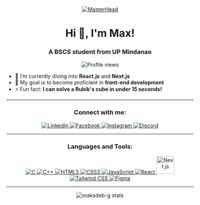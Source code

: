 <!-- Banner -->
<div align="center">
  <a href="https://maksdeb-g.to">
    <img src="https://i.giphy.com/media/v1.Y2lkPTc5MGI3NjExcTR2dThxN3llbTBodDdxczMxMnJ2eGJvcTRodDd3aWtlam50NDA3NCZlcD12MV9pbnRlcm5hbF9naWZfYnlfaWQmY3Q9Zw/FzX9xXLnJqX0E6IJtW/giphy.gif" alt="MasterHead" style="max-width: 100%; height: auto;" />
  </a>
</div>

<h1 align="center">Hi 👋, I'm Max!</h1>
<h3 align="center">A BSCS student from UP Mindanao</h3>

<p align="center">
  <img src="https://komarev.com/ghpvc/?username=maksdeb-g&label=Profile%20views&color=0e75b6&style=flat" alt="Profile views" />
</p>

- 🌱 I’m currently diving into **React.js** and **Next.js**
- 🎯 My goal is to become proficient in **front-end development**
- ⚡ Fun fact: **I can solve a Rubik's cube in under 15 seconds!**

---

<h3 align="center">Connect with me:</h3>
<p align="center">
  <a href="https://linkedin.com/in/maxwell-gazo" target="_blank">
    <img src="https://img.shields.io/badge/LinkedIn-0A66C2?style=for-the-badge&logo=linkedin&logoColor=white" alt="LinkedIn" />
  </a>
  <a href="https://facebook.com/maxwell.gazo" target="_blank">
    <img src="https://img.shields.io/badge/Facebook-1877F2?style=for-the-badge&logo=facebook&logoColor=white" alt="Facebook" />
  </a>
  <a href="https://instagram.com/mxdave_" target="_blank">
    <img src="https://img.shields.io/badge/Instagram-E4405F?style=for-the-badge&logo=instagram&logoColor=white" alt="Instagram" />
  </a>
  <a href="https://discord.gg/debu#7764" target="_blank">
    <img src="https://img.shields.io/badge/Discord-5865F2?style=for-the-badge&logo=discord&logoColor=white" alt="Discord" />
  </a>
</p>

---

<h3 align="center">Languages and Tools:</h3>
<p align="center">
  <a href="https://www.cprogramming.com/" target="_blank" rel="noreferrer">
    <img src="https://img.icons8.com/color/48/000000/c-programming.png" alt="C" />
  </a>
  <a href="https://www.w3schools.com/cpp/" target="_blank" rel="noreferrer">
    <img src="https://img.icons8.com/color/48/000000/c-plus-plus-logo.png" alt="C++" />
  </a>
  <a href="https://www.w3.org/html/" target="_blank" rel="noreferrer">
    <img src="https://img.icons8.com/color/48/000000/html-5--v1.png" alt="HTML5" />
  </a>
  <a href="https://www.w3schools.com/css/" target="_blank" rel="noreferrer">
    <img src="https://img.icons8.com/color/48/000000/css3.png" alt="CSS3" />
  </a>
  <a href="https://developer.mozilla.org/en-US/docs/Web/JavaScript" target="_blank" rel="noreferrer">
    <img src="https://img.icons8.com/color/48/000000/javascript--v1.png" alt="JavaScript" />
  </a>
  <a href="https://reactjs.org/" target="_blank" rel="noreferrer">
    <img src="https://img.icons8.com/color/48/000000/react-native.png" alt="React" />
  </a>
  <a href="https://nextjs.org/" target="_blank" rel="noreferrer">
    <img src="https://icons-for-free.com/iconfiles/png/512/nextjs-3521770.png" alt="Next.js" width="48" height="48" />
  </a>
  <a href="https://tailwindcss.com/" target="_blank" rel="noreferrer">
    <img src="https://img.icons8.com/color/48/000000/tailwindcss.png" alt="Tailwind CSS" />
  </a>
  <a href="https://www.figma.com/" target="_blank" rel="noreferrer">
    <img src="https://img.icons8.com/color/48/000000/figma--v1.png" alt="Figma" />
  </a>
</p>

---

<p align="center">
  <img src="https://github-readme-stats.vercel.app/api?username=maksdeb-g&show_icons=true&theme=radical" alt="maksdeb-g stats" />
</p>
